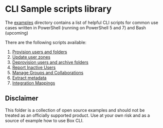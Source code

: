 # CLI Sample scripts library

The [examples](/examples) directory contains a list of helpful CLI scripts for common use cases written in PowerShell (running on PowerShell 5 and 7) and Bash (upcoming)

There are the following scripts available:
1. [Provision users and folders](/examples/User%20Creation%20%26%20Provisioning)
2. [Update user zones](/examples/Mass%20Update%20User%20Zones)
3. [Deprovision users and archive folders](/examples/User%20Deprovisioning)
4. [Report Inactive Users](/examples/Inactive%20Users%20Report)
5. [Manage Groups and Collaborations](/examples/Mass%20Groups%20%26%20Collaborations%20Update)
6. [Extract metadata](/examples/Metadata%20Extraction)
7. [Integration Mappings](/examples/Integration%20Mappings/)

## Disclaimer
This folder is a collection of open source examples and should not be treated as an officially supported product. Use at your own risk and as a source of example how to use Box CLI.
